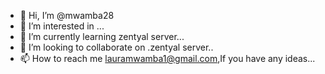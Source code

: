 - 👋 Hi, I’m @mwamba28
- 👀 I’m interested in ...
- 🌱 I’m currently learning zentyal server...
- 💞️ I’m looking to collaborate on .zentyal server..
- 📫 How to reach me lauramwamba1@gmail.com,If you have any ideas...

<!---
mwamba28/mwamba28 is a ✨ special ✨ repository because its `README.md` (this file) appears on your GitHub profile.
You can click the Preview link to take a look at your changes.
--->

